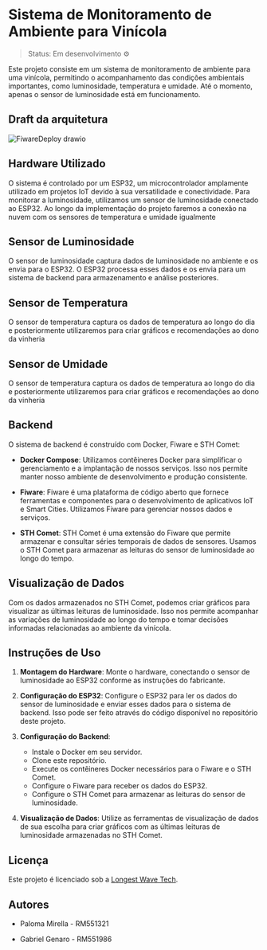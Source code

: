 # Sistema de Monitoramento de Ambiente para Vinícola

>Status: Em desenvolvimento ⚙️
>

Este projeto consiste em um sistema de monitoramento de ambiente para uma vinícola, permitindo o acompanhamento das condições ambientais importantes, como luminosidade, temperatura e umidade. Até o momento, apenas o sensor de luminosidade está em funcionamento.

## Draft da arquitetura
![FiwareDeploy drawio](https://github.com/G3n4r00/Repositorio-Vinheria/assets/126473193/8e16ec46-9d80-491e-9490-236273013a0e)


## Hardware Utilizado

O sistema é controlado por um ESP32, um microcontrolador amplamente utilizado em projetos IoT devido à sua versatilidade e conectividade. Para monitorar a luminosidade, utilizamos um sensor de luminosidade conectado ao ESP32.
Ao longo da implementação do projeto faremos a conexão na nuvem com os sensores de temperatura e umidade igualmente

## Sensor de Luminosidade

O sensor de luminosidade captura dados de luminosidade no ambiente e os envia para o ESP32. O ESP32 processa esses dados e os envia para um sistema de backend para armazenamento e análise posteriores.

## Sensor de Temperatura 

O sensor de temperatura captura os dados de temperatura ao longo do dia e posteriormente utilizaremos para criar gráficos e recomendações ao dono da vinheria

## Sensor de Umidade

O sensor de temperatura captura os dados de temperatura ao longo do dia e posteriormente utilizaremos para criar gráficos e recomendações ao dono da vinheria

## Backend

O sistema de backend é construído com Docker, Fiware e STH Comet:

- **Docker Compose**: Utilizamos contêineres Docker para simplificar o gerenciamento e a implantação de nossos serviços. Isso nos permite manter nosso ambiente de desenvolvimento e produção consistente.

- **Fiware**: Fiware é uma plataforma de código aberto que fornece ferramentas e componentes para o desenvolvimento de aplicativos IoT e Smart Cities. Utilizamos Fiware para gerenciar nossos dados e serviços.

- **STH Comet**: STH Comet é uma extensão do Fiware que permite armazenar e consultar séries temporais de dados de sensores. Usamos o STH Comet para armazenar as leituras do sensor de luminosidade ao longo do tempo.

## Visualização de Dados

Com os dados armazenados no STH Comet, podemos criar gráficos para visualizar as últimas leituras de luminosidade. Isso nos permite acompanhar as variações de luminosidade ao longo do tempo e tomar decisões informadas relacionadas ao ambiente da vinícola.

## Instruções de Uso

1. **Montagem do Hardware**: Monte o hardware, conectando o sensor de luminosidade ao ESP32 conforme as instruções do fabricante.

2. **Configuração do ESP32**: Configure o ESP32 para ler os dados do sensor de luminosidade e enviar esses dados para o sistema de backend. Isso pode ser feito através do código disponível no repositório deste projeto.

3. **Configuração do Backend**:
   - Instale o Docker em seu servidor.
   - Clone este repositório.
   - Execute os contêineres Docker necessários para o Fiware e o STH Comet.
   - Configure o Fiware para receber os dados do ESP32.
   - Configure o STH Comet para armazenar as leituras do sensor de luminosidade.

4. **Visualização de Dados**: Utilize as ferramentas de visualização de dados de sua escolha para criar gráficos com as últimas leituras de luminosidade armazenadas no STH Comet.

## Licença

Este projeto é licenciado sob a [Longest Wave Tech](LongestWaveTech.).

## Autores

- Paloma Mirella - RM551321

- Gabriel Genaro - RM551986
